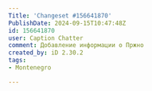 ```yaml
---
Title: 'Changeset #156641870'
PublishDate: 2024-09-15T10:47:48Z
id: 156641870
user: Caption Chatter
comment: Добавление информации о Пржно
created_by: iD 2.30.2
tags:
- Montenegro

---
```

